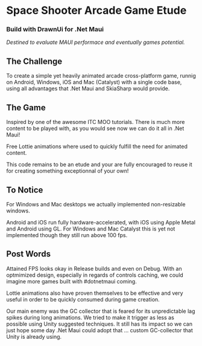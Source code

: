# Space Shooter Arcade Game Etude    
### Build with DrawnUi for .Net Maui

_Destined to evaluate MAUI performace and eventually games potential._

## The Challenge

To create a simple yet heavily animated arcade cross-platform game, runnig on Android, Windows, iOS and Mac (Catalyst) with a single code base, using all advantages that .Net Maui and SkiaSharp would provide.

## The Game

Inspired by one of the awesome ITC MOO tutorials. There is much more content to be played with, as you would see now we can do it all in .Net Maui!

Free Lottie animations where used to quickly fulfill the need for animated content.

This code remains to be an etude and your are fully encouraged to reuse it for  creating something exceptionnal of your own!

## To Notice

For Windows and Mac desktops we actually implemented non-resizable windows.

Android and iOS run fully hardware-accelerated, with iOS using Apple Metal and Android using GL. For Windows and Mac Catalyst this is yet not implemented though they still run above 100 fps.

## Post Words

Attained FPS looks okay in Release builds and even on Debug. With an optmimized design, especially in regards of controls caching, we could imagine more games built with #dotnetmaui coming.

Lottie animations also have proven themselves to be effective and very useful in order to be quickly consumed during game creation.

Our main enemy was the GC collector that is feared for its unpredictable lag spikes during long animations. We tried to make it trigger as less as possible using Unity suggested techniques. It still has its impact so we can just hope some day .Net Maui could adopt that ... custom GC-collector that Unity is already using.


